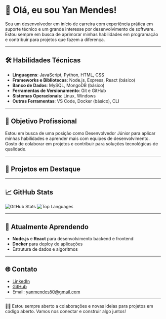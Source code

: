 # 👋 Olá, eu sou Yan Mendes!

Sou um desenvolvedor em início de carreira com experiência prática em suporte técnico e um grande interesse por desenvolvimento de software. Estou sempre em busca de aprimorar minhas habilidades em programação e contribuir para projetos que fazem a diferença.

---

## 🛠️ Habilidades Técnicas
- **Linguagens**: JavaScript, Python, HTML, CSS
- **Frameworks e Bibliotecas**: Node.js, Express, React (básico)
- **Banco de Dados**: MySQL, MongoDB (básico)
- **Ferramentas de Versionamento**: Git e GitHub
- **Sistemas Operacionais**: Linux, Windows
- **Outras Ferramentas**: VS Code, Docker (básico), CLI

---

## 🚀 Objetivo Profissional
Estou em busca de uma posição como Desenvolvedor Júnior para aplicar minhas habilidades e aprender mais com equipes de desenvolvimento. Gosto de colaborar em projetos e contribuir para soluções tecnológicas de qualidade.

---

## 📂 Projetos em Destaque



---

## 📈 GitHub Stats
![GitHub Stats](https://github-readme-stats.vercel.app/api?username=YanMM50&show_icons=true&theme=radical)
![Top Languages](https://github-readme-stats.vercel.app/api/top-langs/?username=YanMM50&layout=compact&theme=radical)

---

## 🌱 Atualmente Aprendendo
- **Node.js** e **React** para desenvolvimento backend e frontend
- **Docker** para deploy de aplicações
- Estrutura de dados e algoritmos

---

## 🌐 Contato
- [LinkedIn](https://www.linkedin.com/in/yan-mendes-6610b8217/)
- [GitHub](https://github.com/YanMM50)
- Email: yanmendes50@gmail.com

---

👨‍💻 Estou sempre aberto a colaborações e novas ideias para projetos em código aberto. Vamos nos conectar e construir algo juntos!
